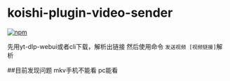 # koishi-plugin-video-sender

[
![npm](https://img.shields.io/npm/v/koishi-plugin-video-sender?style=flat-square)
](https://www.npmjs.com/package/koishi-plugin-video-sender)

先用yt-dlp-webui或者cli下载，解析出链接
然后使用命令  ```发送视频 [视频链接]```解析

##目前发现问题 mkv手机不能看 pc能看
